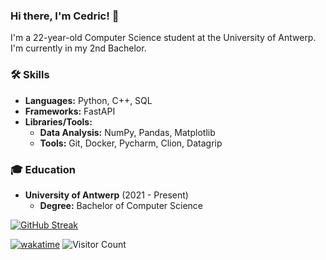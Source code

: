 ### Hi there, I'm Cedric! 👋

I'm a 22-year-old Computer Science student at the University of Antwerp. I'm currently in my 2nd Bachelor.

### 🛠️ Skills
- **Languages:** Python, C++, SQL
- **Frameworks:** FastAPI
- **Libraries/Tools:**
  - **Data Analysis:** NumPy, Pandas, Matplotlib
  - **Tools:** Git, Docker, Pycharm, Clion, Datagrip

### 🎓 Education
- **University of Antwerp** (2021 - Present)
  - **Degree:** Bachelor of Computer Science

[![GitHub Streak](https://streak-stats.demolab.com/?user=CedricDeVijt&theme=radical)](https://git.io/streak-stats)

[![wakatime](https://wakatime.com/badge/user/52013ce8-b078-42cf-9e0b-ca2fcd5de5df.svg)](https://wakatime.com/@52013ce8-b078-42cf-9e0b-ca2fcd5de5df)
![Visitor Count](https://komarev.com/ghpvc/?username=CedricDeVijt&color=blue&style=flat-square)



